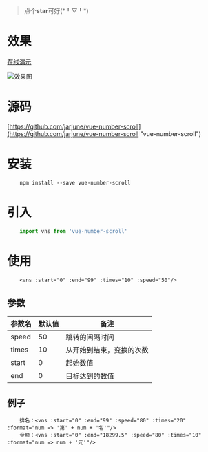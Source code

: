 > 点个**star**可好(\*╹▽╹\*)

# 效果

[在线演示](https://jarjune.github.io/vue-number-scroll/example/index.html "vue-number-scroll")

![效果图](./vue-number-scroll-demo.gif)

# 源码

[https://github.com/jarjune/vue-number-scroll](https://github.com/jarjune/vue-number-scroll "vue-number-scroll")

# 安装

```node
	npm install --save vue-number-scroll
```

# 引入

```js
	import vns from 'vue-number-scroll'
```

# 使用

```vue
	<vns :start="0" :end="99" :times="10" :speed="50"/>
```

## 参数

|参数名|默认值|备注|
|-|-|-|
|speed|50|跳转的间隔时间|
|times|10|从开始到结束，变换的次数|
|start|0|起始数值|
|end|0|目标达到的数值|

## 例子

```vue
	排名：<vns :start="0" :end="99" :speed="80" :times="20" :format="num => '第' + num + '名'"/>
    金额：<vns :start="0" :end="18299.5" :speed="80" :times="10" :format="num => num + '元'"/>
```